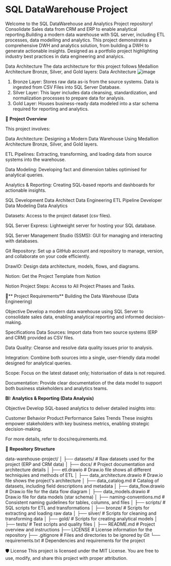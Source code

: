 # SQL DataWarehouse Project 

Welcome to the SQL DataWarehouse and Analytics Project repository! 
Consolidate Sales data from CRM and ERP to enable analytical reporting.Building a modern data warehouse with SQL server, including ETL processes, data modelling and analytics. 
This project demonstrates a comprehensive DWH and analytics solution, from building a DWH to generate actionable insights. Designed as a portfolio project highlighting industry best practices in data engineering and analyics.

Data Architecture
The data architecture for this project follows Medallion Architecture Bronze, Silver, and Gold layers: Data Architecture
![image](https://github.com/user-attachments/assets/1213e1c6-ec23-4735-8a94-6ecff821dc08)

1. Bronze Layer: Stores raw data as-is from the source systems. Data is ingested from CSV Files into SQL Server Database.
2. Silver Layer: This layer includes data cleansing, standardization, and normalization processes to prepare data for analysis.
3. Gold Layer: Houses business-ready data modeled into a star schema required for reporting and analytics.

📖 **Project Overview**

This project involves:

Data Architecture: Designing a Modern Data Warehouse Using Medallion Architecture Bronze, Silver, and Gold layers.

ETL Pipelines: Extracting, transforming, and loading data from source systems into the warehouse.

Data Modeling: Developing fact and dimension tables optimised for analytical queries.

Analytics & Reporting: Creating SQL-based reports and dashboards for actionable insights.


SQL Development
Data Architect
Data Engineering
ETL Pipeline Developer
Data Modeling
Data Analytics


Datasets: Access to the project dataset (csv files).

SQL Server Express: Lightweight server for hosting your SQL database.

SQL Server Management Studio (SSMS): GUI for managing and interacting with databases.

Git Repository: Set up a GitHub account and repository to manage, version, and collaborate on your code efficiently.

DrawIO: Design data architecture, models, flows, and diagrams.

Notion: Get the Project Template from Notion

Notion Project Steps: Access to All Project Phases and Tasks.

🚀** Project Requirements**
Building the Data Warehouse (Data Engineering)

Objective
Develop a modern data warehouse using SQL Server to consolidate sales data, enabling analytical reporting and informed decision-making.

Specifications
Data Sources: Import data from two source systems (ERP and CRM) provided as CSV files.

Data Quality: Cleanse and resolve data quality issues prior to analysis.

Integration: Combine both sources into a single, user-friendly data model designed for analytical queries.

Scope: Focus on the latest dataset only; historisation of data is not required.

Documentation: Provide clear documentation of the data model to support both business stakeholders and analytics teams.

**BI: Analytics & Reporting (Data Analysis)**

Objective
Develop SQL-based analytics to deliver detailed insights into:

Customer Behavior
Product Performance
Sales Trends
These insights empower stakeholders with key business metrics, enabling strategic decision-making.

For more details, refer to docs/requirements.md.

📂 **Repository Structure**

data-warehouse-project/
│
├── datasets/                           # Raw datasets used for the project (ERP and CRM data)
│
├── docs/                               # Project documentation and architecture details
│   ├── etl.drawio                      # Draw.io file shows all different techniquies and methods of ETL
│   ├── data_architecture.drawio        # Draw.io file shows the project's architecture
│   ├── data_catalog.md                 # Catalog of datasets, including field descriptions and metadata
│   ├── data_flow.drawio                # Draw.io file for the data flow diagram
│   ├── data_models.drawio              # Draw.io file for data models (star schema)
│   ├── naming-conventions.md           # Consistent naming guidelines for tables, columns, and files
│
├── scripts/                            # SQL scripts for ETL and transformations
│   ├── bronze/                         # Scripts for extracting and loading raw data
│   ├── silver/                         # Scripts for cleaning and transforming data
│   ├── gold/                           # Scripts for creating analytical models
│
├── tests/                              # Test scripts and quality files
│
├── README.md                           # Project overview and instructions
├── LICENSE                             # License information for the repository
├── .gitignore                          # Files and directories to be ignored by Git
└── requirements.txt                    # Dependencies and requirements for the project


🛡️ License
This project is licensed under the MIT License. You are free to use, modify, and share this project with proper attribution.
